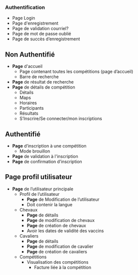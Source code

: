 ### Authentification
- Page Login
- Page d'enregistrement
- Page de validation courriel?
- Page de mot de passe oublié
- Page de succès d’enregistrement

## Non Authentifié

- **Page** d'accueil
	- Page contenant toutes les compétitions (page d’accueil)
	- Barre de recherche
- **Page** de résultat de recherche
- **Page** de détails de compétition
	- Détails
	- Maps
	- Horaires
	- Participants
	- Résultats
	- S’Inscrire/Se connecter/mon inscriptions

## Authentifié

- **Page** d’inscription à une compétition
	- Mode brouillon
- **Page** de validation à l'inscription
- **Page** de confirmation d’inscription

## Page profil utilisateur

- **Page** de l’utilisateur principale
	- Profil de l’utilisateur
		- **Page** de Modification de l’utilisateur
		- Doit contenir la langue
	- Chevaux
		- **Page** de détails
		- **Page** de modification de chevaux
		- **Page** de création de chevaux
		- Avoir les dates de validité des vaccins
	- Cavaliers
		- **Page** de détails
		- **Page** de modification de cavalier
		- **Page** de création de cavaliers
	- Compétitions
		- Visualisation des compétitions
			- Facture liée à la compétition
